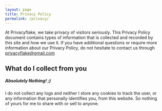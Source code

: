 ```yaml
---
layout: page
title: Privacy Policy
permalink: /privacy/
---
```


At Privacyflake, we take privacy of visitors seriously. This Privacy Policy document contains types of information that is collected and recorded by this site and how we use it.
If you have additional questions or require more information about our Privacy Policy, do not hesitate to contact us through [privacyflake@gmail.com](mailto:privacyflake@gmail.com)

## What do I collect from you

##### Absolutely Nothing! ;)

I do not collect any logs and neither I store any cookies to track the user, or any information that personally identifies you, from this website. So nothing of yours for me to share with or sell to anyone.
